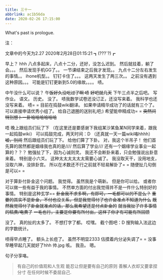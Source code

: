 ```yaml
---
title: 三十一
abbrlink: ac1b56da
date: 2020-02-26 17:15:00
---
```

What's past is prologue.

<!--more-->注：
文章中的今天为2.27
2020年2月28日01:15:21
┓(???`?)┏

早上？
hhh
八点多起床，八点十二分，还好，没怎么迟到。
然后就挂着，躺了会。。。
然后发现手机GG了。。
一节课结束之后我才发现。。
九点十二分左右发生的事情。。
ihone机型。。
钉钉卡住了。。。
这两天发生了两三次。。
之前没有遇到这种原因。。。
可能是钉钉更新到5.0的缘故。。。。
啧。

中午没什么可以说？
~~午饭好久没吃过了啊 啧~~
~~好吧就几天~~
下午三点半之后吧。
写作业。
语文。
历史。
没了。
啧我数学试卷还没订正，还没写来着。
我科学也还没写来着。
啧= =
目前在捣鼓wiki翻译。
如果申请精华成功了的话就有三个了。
可以直接申请优秀小组了。
给自己退圈的送别礼吧;)
希望能申精成功= =
~~突然间特别想卜一卦哈哈哈哈哈哈~~

唔
晚上跟组员们玩了下
（在这里还是要感谢下我组某沙某鱼某N同学来着，跟我一起捣鼓wiki）
可以捣鼓完成，两天时间：D
（还真就一天一篇wiki咯hhhh）
~~嘘，别闹~~
然后跟组员们玩了下。
给他们算了下卦。
对，我这个半吊子！
他们首先算的居然都是姻缘我也真的是////
然后算了学业///
还有一个姻缘学业事业一起算的？？？
勉强扯了下，因为心诚则灵。
我还不会断卦来着，只会勉强说出卦意来着。
特别是小六爻。
这种太太太太太太需要心诚了。
我没取天干，没用地支，没取六神，没排卦宫。
所以在术数还不行之前就不轻易解卦了= =
随便扯几句倒是可以= =

对于算卦付卦金这个问题。
我觉得。
虽然我是个萌新。
但是你可以给。
或者你可以做一些有益于我的事情。
不然单方面的付出我觉得并不是一件什么特别好的事情。
特别是这种玄学==
~~卦金我不求多啊，有即可，一毛都可以的不是么？~~
~~重要的其实不是卦金，不付也没关系，但是我觉得付了也许会准点不知道为什么~~
~~既然我觉得付了卦金就准点的话，那么我希望还是付点卦金的~~
~~就当我扯了许多事情的稿费/电费了~~
~~一毛也行，主要是你要有所付出，这样子你才有可能有所回馈~~

没了。
真的扯的太多了。
不想打字了都。
哎嘿。
截个图吧：D
搜狗输入法这边的字数统计。

啧得早点睡了。
额头上长痘了。
虽然不明显2333
估摸着内分泌失调了= =
没事早睡早起几天就好了hhh
帅.jpg
咳。
我丑。
嗯。

句子分享咯。

> 有自己的价值观和人生观
> 能忍让但是要有自己的原则
> 善解人衣却又要拿捏分寸
> 在任何时候不委屈自己.

